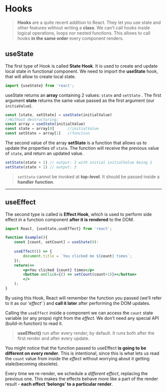 
# Hooks

> **Hooks** are a quite recent addition to React. They let you use state and other features without writing a **class**. We can’t call hooks inside logical operations, loops nor nested functions. This allows to call hooks **in the same order** every component renders.

## useState

The first type of Hook is called **State Hook**. It is used to create and update local state in functional component. We need to import the **useState** hook, that will allow to create local state.

```jsx
import {useState} from 'react';
```

useState returns an **array** containing 2 values: `state` and `setState` .
The first argument **state** returns the same value passed as the first argument (our `initiaValue`). 

```jsx
const [state, setState] = useState(initialValue)
//Without destructuring:
const array = useState(initialValue)
const state = array[0]      //initialValue
const setState = array[1]   //function
```

The second value of the array **setState** is a function that allows us to update the properties of `state`. The function will receive the previous value of `state`, and return an updated value.

```jsx
setState(state + 1) // output: 2 with initial initialValue being 1
setState(state + 1) // output: 3
```

> `setState` cannot be invoked at **top-level**. It should be passed inside a **handler** **function**.
> 

---
## useEffect

The second type is called is **Effect Hook**, which is used to perform side effect in a function component **after it is rendered** to the DOM.

```jsx
import React, {useState,useEffect} from 'react';

function Example(){
	const [count, setCount] = useState(0):
	
	useEffect(() => {
		document.title = `You clicked me ${count} times`;
	});
	return(<>
		<p>You clicked {count} times</p>
		<button onClick={() => setCount(count+1)}></button>
		</>
	);
}
```

By using this Hook, React will remember the function you passed (we’ll refer to it as our ‘*effect*’ ) and **call it later** after performing the DOM updates.

Calling the `useEffect` inside a component we can access the `count` state variable (or any props) right from the *effect*. We don’t need any special API (build-in function) to read it. 

> **useEffect()** run after every render, by default. It runs both after the first render and after every update.

You might notice that the function passed to useEffect **is going to be different on every render**. This is intentional, since this is what lets us read the `count` value from inside the *effect* without worrying about it getting stale(becoming obsolete).

Every time we re-render, we schedule a *different effect*, replacing the previous one. This makes the effects behave more like a part of the render result - **each effect ‘belongs’ to a particular render**.